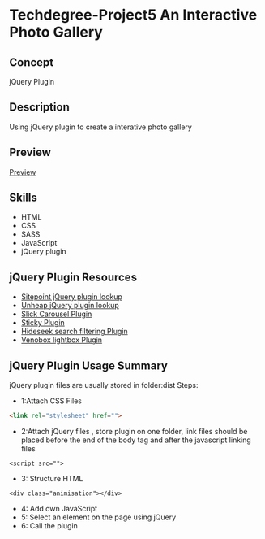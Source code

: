 # Techdegree-Project5 An Interactive Photo Gallery

## Concept
jQuery Plugin

## Description
Using jQuery plugin to create a interative photo gallery

## Preview
<a href="https://jiwu6498.github.io/Techdegree-Project5/">Preview</a>

## Skills
* HTML
* CSS
* SASS
* JavaScript
* jQuery plugin

## jQuery Plugin Resources
*  <a href="https://www.sitepoint.com/jquery-popular-plugins-list/">Sitepoint jQuery plugin lookup</a>
* <a href="http://www.unheap.com/">Unheap jQuery plugin lookup</a>
* <a href="http://kenwheeler.github.io/slick/#settings">Slick Carousel Plugin </a>
* <a href="http://stickyjs.com/">Sticky Plugin </a>
* <a href="http://vdw.github.io/HideSeek/">Hideseek search filtering Plugin </a>
* <a href="http://veno.es/venobox/">Venobox lightbox Plugin</a>

## jQuery Plugin Usage Summary
jQuery plugin files are usually stored in folder:dist
Steps:
- 1:Attach CSS Files 
```html
<link rel="stylesheet" href="">
```
- 2:Attach jQuery files , store plugin on one folder, link files should be placed before the end of the body tag and after the javascript linking files
```
<script src="">
```
- 3: Structure HTML
```
<div class="animisation"></div>
```
- 4: Add own JavaScript
- 5: Select an element on the page using jQuery
- 6: Call the plugin

